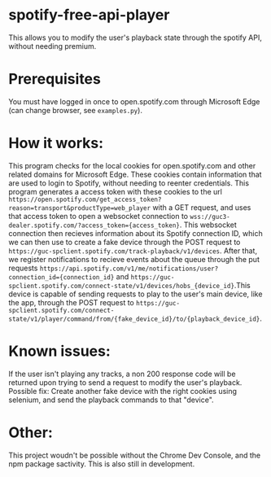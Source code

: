 # spotify-free-api-player
This allows you to modify the user's playback state through the spotify API, without needing premium.

# Prerequisites
You must have logged in once to open.spotify.com through Microsoft Edge (can change browser, see `examples.py`).

# How it works:
This program checks for the local cookies for open.spotify.com and other related domains for Microsoft Edge. These cookies contain information that are used to login to Spotify, without needing to reenter credentials. This program generates a access token with these cookies to the url `https://open.spotify.com/get_access_token?reason=transport&productType=web_player` with a GET request, and uses that access token to open a websocket connection to `wss://guc3-dealer.spotify.com/?access_token={access_token}`. This websocket connection then recieves information about its Spotify connection ID, which we can then use to create a fake device through the POST request to `https://guc-spclient.spotify.com/track-playback/v1/devices`. After that, we register notifications to recieve events about the queue through the put requests `https://api.spotify.com/v1/me/notifications/user?connection_id={connection_id}` and `https://guc-spclient.spotify.com/connect-state/v1/devices/hobs_{device_id}`.This device is capable of sending requests to play to the user's main device, like the app, through the POST request to `https://guc-spclient.spotify.com/connect-state/v1/player/command/from/{fake_device_id}/to/{playback_device_id}`.

# Known issues:
If the user isn't playing any tracks, a non 200 response code will be returned upon trying to send a request to modify the user's playback.
Possible fix: Create another fake device with the right cookies using selenium, and send the playback commands to that "device".

# Other:
This project woudn't be possible without the Chrome Dev Console, and the npm package sactivity.
This is also still in development.
